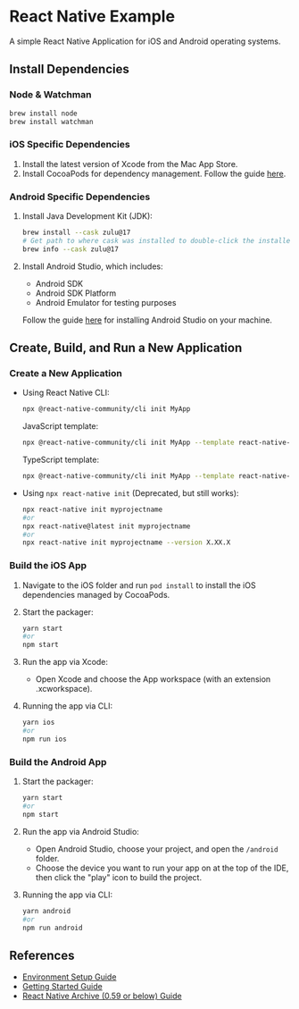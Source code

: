 # React Native Example

A simple React Native Application for iOS and Android operating systems.

## Install Dependencies

### Node & Watchman

```bash
brew install node
brew install watchman
```

### iOS Specific Dependencies

1. Install the latest version of Xcode from the Mac App Store.
2. Install CocoaPods for dependency management. Follow the guide [here](https://guides.cocoapods.org/using/getting-started.html).

### Android Specific Dependencies

1. Install Java Development Kit (JDK):

   ```bash
   brew install --cask zulu@17
   # Get path to where cask was installed to double-click the installer
   brew info --cask zulu@17
   ```

2. Install Android Studio, which includes:
   - Android SDK
   - Android SDK Platform
   - Android Emulator for testing purposes

   Follow the guide [here](https://developer.android.com/studio/install) for installing Android Studio on your machine.

## Create, Build, and Run a New Application

### Create a New Application

- Using React Native CLI:

  ```bash
  npx @react-native-community/cli init MyApp
  ```

  JavaScript template:

  ```bash
  npx @react-native-community/cli init MyApp --template react-native-template-js
  ```

  TypeScript template:

  ```bash
  npx @react-native-community/cli init MyApp --template react-native-template-typescript
  ```

- Using `npx react-native init` (Deprecated, but still works):

  ```bash
  npx react-native init myprojectname
  #or
  npx react-native@latest init myprojectname
  #or
  npx react-native init myprojectname --version X.XX.X
  ```

### Build the iOS App

1. Navigate to the iOS folder and run `pod install` to install the iOS dependencies managed by CocoaPods.
2. Start the packager:

   ```bash
   yarn start
   #or
   npm start
   ```

3. Run the app via Xcode:
   - Open Xcode and choose the App workspace (with an extension .xcworkspace).

4. Running the app via CLI:

   ```bash
   yarn ios
   #or
   npm run ios
   ```

### Build the Android App

1. Start the packager:

   ```bash
   yarn start
   #or
   npm start
   ```

2. Run the app via Android Studio:
   - Open Android Studio, choose your project, and open the `/android` folder.
   - Choose the device you want to run your app on at the top of the IDE, then click the "play" icon to build the project.

3. Running the app via CLI:

   ```bash
   yarn android
   #or
   npm run android
   ```

## References

- [Environment Setup Guide](https://reactnative.dev/docs/environment-setup)
- [Getting Started Guide](https://reactnative.dev/docs/getting-started)
- [React Native Archive (0.59 or below) Guide](https://archive.reactnative.dev/docs/getting-started)
